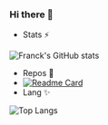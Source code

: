 ### Hi there 👋

- Stats ⚡

![Franck's GitHub stats](https://github-readme-stats.vercel.app/api?username=francknjofang&bg_color=30,e96443,904e95&title_color=fff&text_color=fff&show_icons=true&icon_color=ffff)

- Repos 🔭
- [![Readme Card](https://github-readme-stats.vercel.app/api/pin/?username=francknjofang&repo=flaskapplication&show_owner=true)](https://github.com/diranetafen/cursus-devops)
- Lang ✨

![Top Langs](https://github-readme-stats.vercel.app/api/top-langs/?username=francknjofang&langs_count=10&hide=javascript,html,php,python)




<!--
**francknjofang/francknjofang** is a ✨ _special_ ✨ repository because its `README.md` (this file) appears on your GitHub profile.

Here are some ideas to get you started:

- 🔭 I’m currently working on ...
- 🌱 I’m currently learning ...
- 👯 I’m looking to collaborate on ...
- 🤔 I’m looking for help with ...
- 💬 Ask me about ...
- 📫 How to reach me: ...
- 😄 Pronouns: ...
- ⚡ Fun fact: ...
-->
